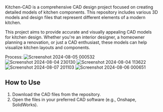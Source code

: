 Kitchen-CAD is a comprehensive CAD design project focused on creating detailed models of kitchen components.
This repository includes various 3D models and design files that represent different elements of a modern kitchen.

This project aims to provide accurate and visually appealing CAD models for kitchen design. 
Whether you're an interior designer, a homeowner planning a renovation, or just a CAD enthusiast, these models can help visualize kitchen layouts and components.

Process:
![Screenshot 2024-08-05 000532](https://github.com/user-attachments/assets/23787411-354e-44b8-9e43-6c0dfed0c8ca)
![Screenshot 2024-08-04 230130](https://github.com/user-attachments/assets/bf70b24e-48f8-4927-b3da-a14950f6b280)
![Screenshot 2024-08-04 113622](https://github.com/user-attachments/assets/b8f0ca83-9d94-45f0-a2cb-6fc57d48b16f)
![Screenshot 2024-08-07 201103](https://github.com/user-attachments/assets/b06b2967-dc8f-44e3-b507-a9180661681a)
![Screenshot 2024-08-06 000651](https://github.com/user-attachments/assets/58f77920-b118-4e9a-b2e0-8279ad1d191e)


## How to Use
1. Download the CAD files from the repository.
2. Open the files in your preferred CAD software (e.g., Onshape, SolidWorks).
